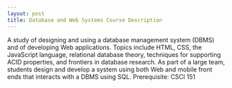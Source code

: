 ```yaml
---
layout: post
title: Database and Web Systems Course Description
---
```

A study of designing and using a database management system (DBMS) and of developing Web applications. Topics include HTML, CSS, the JavaScript language, relational database theory, techniques for supporting ACID properties, and frontiers in database research. As part of a large team, students design and develop a system using both Web and mobile front ends that interacts with a DBMS using SQL. Prerequisite: CSCI 151
